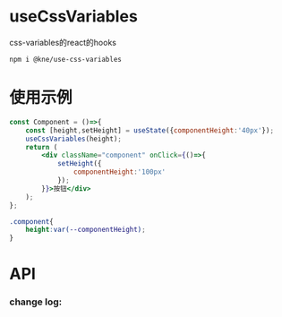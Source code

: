 # useCssVariables
css-variables的react的hooks

```shell script
npm i @kne/use-css-variables
```

# 使用示例
```jsx
const Component = ()=>{
    const [height,setHeight] = useState({componentHeight:'40px'});
    useCssVariables(height);
    return (
        <div className="component" onClick={()=>{
            setHeight({
                componentHeight:'100px'
            });
        }}>按钮</div>
    );
};
```

```css
.component{
    height:var(--componentHeight);
}
```
# API

### change log:
